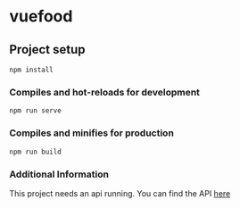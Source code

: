 # vuefood

## Project setup
```
npm install
```

### Compiles and hot-reloads for development
```
npm run serve
```

### Compiles and minifies for production
```
npm run build
```

### Additional Information
This project needs an api running. You can find the API [here](https://github.com/lucaskaiut/larafood-api)
